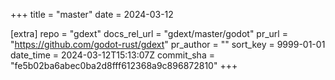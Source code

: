 +++
title = "master"
date = 2024-03-12

[extra]
repo = "gdext"
docs_rel_url = "gdext/master/godot"
pr_url = "https://github.com/godot-rust/gdext"
pr_author = ""
sort_key = 9999-01-01
date_time = 2024-03-12T15:13:07Z
commit_sha = "fe5b02ba6abec0ba2d8fff612368a9c896872810"
+++



